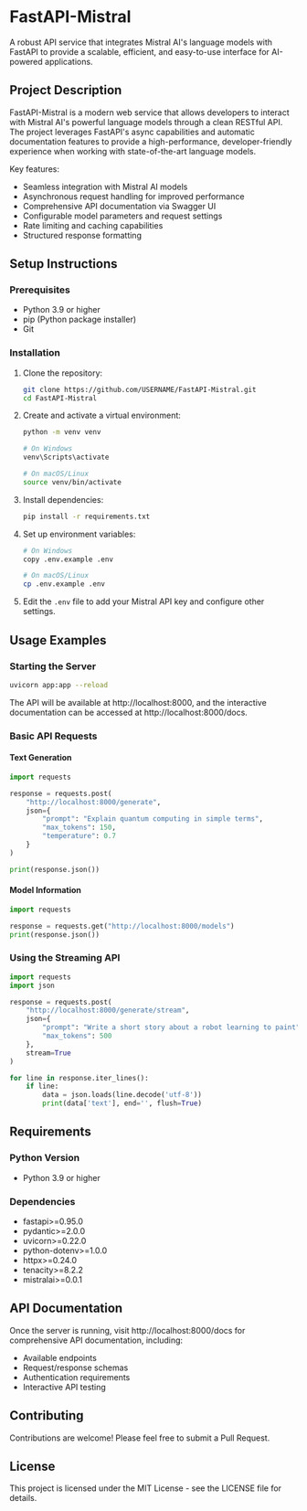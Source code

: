# FastAPI-Mistral

A robust API service that integrates Mistral AI's language models with FastAPI to provide a scalable, efficient, and easy-to-use interface for AI-powered applications.

## Project Description

FastAPI-Mistral is a modern web service that allows developers to interact with Mistral AI's powerful language models through a clean RESTful API. The project leverages FastAPI's async capabilities and automatic documentation features to provide a high-performance, developer-friendly experience when working with state-of-the-art language models.

Key features:
- Seamless integration with Mistral AI models
- Asynchronous request handling for improved performance
- Comprehensive API documentation via Swagger UI
- Configurable model parameters and request settings
- Rate limiting and caching capabilities
- Structured response formatting

## Setup Instructions

### Prerequisites
- Python 3.9 or higher
- pip (Python package installer)
- Git

### Installation

1. Clone the repository:
   ```bash
   git clone https://github.com/USERNAME/FastAPI-Mistral.git
   cd FastAPI-Mistral
   ```

2. Create and activate a virtual environment:
   ```bash
   python -m venv venv
   
   # On Windows
   venv\Scripts\activate
   
   # On macOS/Linux
   source venv/bin/activate
   ```

3. Install dependencies:
   ```bash
   pip install -r requirements.txt
   ```

4. Set up environment variables:
   ```bash
   # On Windows
   copy .env.example .env
   
   # On macOS/Linux
   cp .env.example .env
   ```
   
5. Edit the `.env` file to add your Mistral API key and configure other settings.

## Usage Examples

### Starting the Server

```bash
uvicorn app:app --reload
```

The API will be available at http://localhost:8000, and the interactive documentation can be accessed at http://localhost:8000/docs.

### Basic API Requests

#### Text Generation

```python
import requests

response = requests.post(
    "http://localhost:8000/generate",
    json={
        "prompt": "Explain quantum computing in simple terms",
        "max_tokens": 150,
        "temperature": 0.7
    }
)

print(response.json())
```

#### Model Information

```python
import requests

response = requests.get("http://localhost:8000/models")
print(response.json())
```

### Using the Streaming API

```python
import requests
import json

response = requests.post(
    "http://localhost:8000/generate/stream",
    json={
        "prompt": "Write a short story about a robot learning to paint",
        "max_tokens": 500
    },
    stream=True
)

for line in response.iter_lines():
    if line:
        data = json.loads(line.decode('utf-8'))
        print(data['text'], end='', flush=True)
```

## Requirements

### Python Version
- Python 3.9 or higher

### Dependencies
- fastapi>=0.95.0
- pydantic>=2.0.0
- uvicorn>=0.22.0
- python-dotenv>=1.0.0
- httpx>=0.24.0
- tenacity>=8.2.2
- mistralai>=0.0.1

## API Documentation

Once the server is running, visit http://localhost:8000/docs for comprehensive API documentation, including:

- Available endpoints
- Request/response schemas
- Authentication requirements
- Interactive API testing

## Contributing

Contributions are welcome! Please feel free to submit a Pull Request.

## License

This project is licensed under the MIT License - see the LICENSE file for details.

